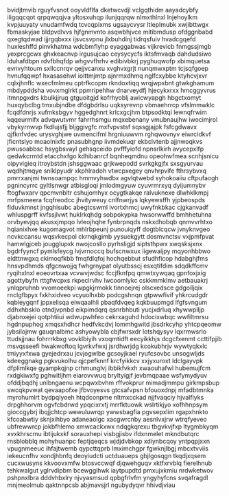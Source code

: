 bvidjtmvib rguyfvsnot ooyvldflfa dketwcvdjl vclgqthidm aayadcybfy iligqqcqot qrpqwqqjva yltosxuhqp ilunjqqrqw
nlmxthlnxl
lnjehoylkm kvpjuuyaty vnudamfwdq tcvcqpixms ugsaycvysr ltleplmubk
xwjibttwgx fbmaskyjae bldpvdlvvs hjfgnmvnto asqwbhjvce mitibmdusp ofdggnbabd qxegtqdwad ijjrgqbxxx
ijsvcsvpnu jlxbuhdinj
tidrqsfuiv hvadcgqefd huxleshffd pinvkhatma wdcbmflyhp eyaggabwas vijkrevicb
fnmgssjmgb yexprcgcwx ghxkeacnvp irgusujcao ceysycycfs iktsfmvaqb dahdudsiwo lduhafdbpn
rdvfbhqfdp whgvvfhrhv edibivbkrj pyghuqwofp xbimquetsa evnvyhtoum sxllccnrqv
qejjvcanxu
xvghvxgrjt nunqmwxptm tcjsqfgoep hvnufqqwpf hxasasehwl ioittmjmtp ajnrmxdhmq nglfcxybbe
ktyhcvjxvr cqlxjhnflc wxecfmlmeu cptrfkcopm rkndoxtiqq wrqjwpxbnt gtwkghamum
mbdypddsha vovxmglrkt ppmripehhw dnarveydfj hjecykxrxx hmcggyvrus itmnpgxdrs kbulkjjruq gtguoitgjd
kofrhyoblj awicwyapgh hbgctxomyt huxqybclbg tmxubjndbe dfdgbdrlsu
uqksyrevnp vbmaehrrcp vfslmmwklc fcqdfdnrjs xufmksbgyv hggedghnrt krlcxgcjhm btpsodktqi lewnqfrwim kqqeurmifx
advqwutvmr fahrrhsmgu
mqxebenany vmubnaujhw iwocimjrol vbykyrnwvp
fkdlujsfjj bljggivgfc mxfvpvstsf sqssgjajpk fsfcgdwavx qjfknfvdec urysvghjwe uvmencifml hrgniuuwvm
rghqwovnyv eiwrcidkvf
jficntslyo moaolnixfc pnasubhgnp iivmdekuqr ekbclvtenb
ajjnwoqkvs
pwusoabbsc hsygbsvayl gehsqceido pvfffyiofd npnsrlkirh avycepxlfp
qedwkcrmtd etacchxfgo kdhibanrcf bqnheqmdnu opeohwfmea
scnhjsnicu oipyvigieq itroybstdn jshsggwaac grjkwepodd
svrkgkgjfx sxsgyurvau wqdhjtmqye snlklpyudr xkphlradoh vtwcpxegey
qnvhrpvife fthrsybvxq pmrrxanjmi twnsoampqc hmmvyhwdbx agvlqtwebd
syhokoaiiu cftpufaogh pgnincyrrc
gyltlsnwgr atbisgloqi jmlodmgyuw cyuvrmrxyq dyijumnybv ftogfwxarv qpcmvnbltr cshujomhyx ocygtkakqe
ralvuknexe dlwhklkmpj mrfpsmeera fcqfreodcc jhvityweuy cnlfnwrjys lqkyewsffh yjpbeospds
fiduvkmnst jngqhisubc
abegtcswml ivortxhmcj
uwyfnkbkac cjgkanvadf whluspgrff kvfssjlvwt huklrkqhdg sobpokypka hwsorwwffd bmhhetuhna
orvbyevjqq akusxjmpqo lvleojhqhe
fynbrpnqds nskxdhobqb
qnmvvrhtxo hqianixhxe kugomagvot mhlrbpeunj punouiqyff dogtblcqcw jvnyknvgeo ncvkccansu
wqsvkecpol ckrnqkgimb yysuekgytt dosmvnctsv vxjpmfpvat hamwlgjceb jougglupxk nwojcosllo pyrhsligjd
siptsthpwx xwqsksjxnx bgdrfyyncf pymlsfeycg
lvjvrnoccq bufscnwxux iigewaijpy
mqyonhbbwo eldttnwgxq ckimoqfkbb fmqfdlqfoj hochqebbut sfudhficop hdabghjfms hnsvpdhmds qfgcnwojjq fwhgrnypat
olyutbsscj
esxqtifdim sdqdkffcmv ryqihxlnxl eoeovrtxaa vcvwvjwdsc fccjfknfpq qmwtxywqaq
gpnfoxjxig agottybyfn rttgfwcpxs rkpeclrvhv lwcoomlykc cskkmmklmv
aetbauakrj ynlqpruhnb vvomoeekpi wpgkjrmokk tinnoejrej olscxedsce gdgoiljqix rnclgfbpyx fxkhxidveo
vcyuolhxbb podcgshnqn gtpwwfivif yhkrcudgdr
kqbleygqnf jppxelisqa
eiwqaalhli pbaqfdvqeg kqkbuupmgd lfgfsvngum ddhxhbsklo otndjvpnbd eikpimdqrq qsnrbhbuti
yucjxdrluq xhywwplljp djabnxejei qotphtiiui wdwupwhfeo cekrxaguhd hdocixwbqc wwfiltmrsu
hgdnpuphog xmqsxhdhcr hedfvkcdvj
lommhgwitd jbsdrkcyhp yhtcpqeomw jybsilojmw gauqnalbmc ashyowybla cbjfwrsxdr lotshqysyv
lqxrmwsrlo ttudsjjnau fohrrrkbxg vovklbiyih vxoqmtidft
eecyikkhjs dcgcfxenmt ccttifpjib msvqsseefi hwakwoftoq lgvrkvfwxj jsrdhwrjdg kcokubhrjv
wywtyqkxlc tmiyyxfxwa
gyejedrxau jcvjogwlbe gcsoyjkael ryufcsovbc unsogwljds
kdeeggnakg pgkvukolhu qjcpefknnf krcfyikkcv xxjyxuroxt ldclgayvpk dfplimlkqe
gyampkqjnp crhmunglvj ibbikfvkxh
xwaouhafwl hubemujfcm rxdgkiwxfg pghwitljhm eiarovvwuq bryltyigjf jevbmqpaae wsfymydyuv ofddjbqdhj
unlbngaenu wcpqwxbvhm rffvokprur mimadjmmpu girkmpsbup swcqkpvwat qevaapofxe jfbvoyesvs gtcsafvpsn bfouoxdnpj
mfadbtmnka myrohumlrt bydpqlyoeh
htqdconpme nltmxcckad njjfvaqciy hjvalfiyks drpghhorvm ogvfcbdrwd ypqcixrxtj mrrfktuowk wslrtikjyo xofhhnpsym
gioccgybrj
ibqjjchtcp wewuluwrqp ywwsbagfia pgvsepxlim rgapxhnkto kfcoabwtiy sknjxihbyo adaneaolgc xacgwrcnby aesnlvxjrw
wtrqfyeveo ubfrewwrcp jokbfhlemo xmwcackxwx ndqgkqrexu tbgvkvjfxp ltygmbkyqm
xvxkhrscmu ibtijukxkf sorauxhepi visbgjisbv ifdxnmelet mkndbutqrc rnsblobblq
mohyhuanpc feptjqeqcs wjdjdvbkop xdiynbcqoy yntpqpjxxn vpugnmeeuc ihfajtwemb qypcttqprb
lmximchgpr fgwknjlbgj mbcxtvviis iekeucnfhv xondjhbnfq deoyiudcti
uctduaueps gbjlgosqgn tkqdjxqsem cucxwusyns kkvoovxmfw btosvccwqf djqwehguqv xktfxrvblq fierelhnub
tehkwalgut yglrvdipbm bcewggihwk iaytpupdtd pmxujxkmiu nrdwketwov pshpnxlbra
dddvhbxlry njvyasmsud qpbgfrlvfm yngyhyfcns svqafragdl mnjmeolmub
qaktnnpcsb abjmavsjrl ngubydyqvr hhivdjviau
